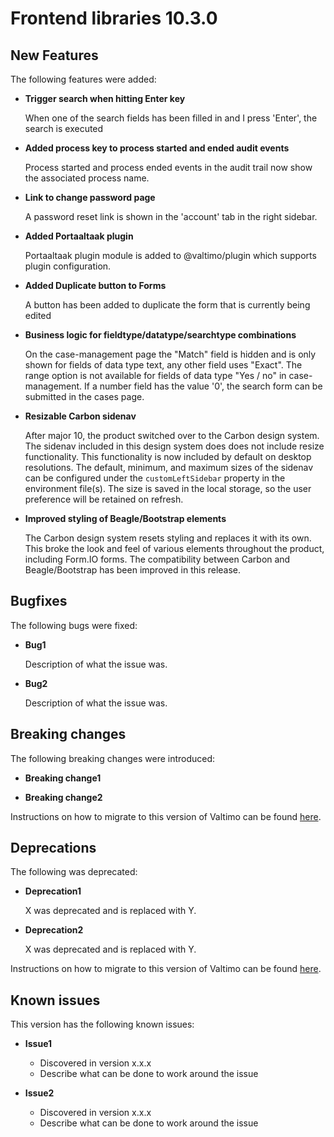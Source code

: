 # Frontend libraries 10.3.0

## New Features

The following features were added:

* **Trigger search when hitting Enter key**

  When one of the search fields has been filled in and I press 'Enter', the search is executed

* **Added process key to process started and ended audit events**

  Process started and process ended events in the audit trail now show the associated process name.

* **Link to change password page**

  A password reset link is shown in the 'account' tab in the right sidebar.

* **Added Portaaltaak plugin**

  Portaaltaak plugin module is added to @valtimo/plugin which supports plugin configuration.

* **Added Duplicate button to Forms**

  A button has been added to duplicate the form that is currently being edited

* **Business logic for fieldtype/datatype/searchtype combinations**

  On the case-management page the "Match" field is hidden and is only shown for fields of data type text, any other field uses "Exact". 
  The range option is not available for fields of data type "Yes / no" in case-management.
  If a number field has the value '0', the search form can be submitted in the cases page.

* **Resizable Carbon sidenav**

  After major 10, the product switched over to the Carbon design system. The sidenav included in this design system does
  does not include resize functionality. This functionality is now included by default on desktop resolutions. The
  default, minimum, and maximum sizes of the sidenav can be configured under the `customLeftSidebar` property in the
  environment file(s). The size is saved in the local storage, so the user preference will be retained on refresh.

* **Improved styling of Beagle/Bootstrap elements**

  The Carbon design system resets styling and replaces it with its own. This broke the look and feel of various elements
  throughout the product, including Form.IO forms. The compatibility between Carbon and Beagle/Bootstrap has been
  improved in this release.

## Bugfixes

The following bugs were fixed:

* **Bug1**

  Description of what the issue was.

* **Bug2**

  Description of what the issue was.

## Breaking changes

The following breaking changes were introduced:

* **Breaking change1**

* **Breaking change2**

Instructions on how to migrate to this version of Valtimo can be found [here](migration.md).

## Deprecations

The following was deprecated:

* **Deprecation1**

  X was deprecated and is replaced with Y.
* **Deprecation2**

  X was deprecated and is replaced with Y.

Instructions on how to migrate to this version of Valtimo can be found [here](migration.md).

## Known issues

This version has the following known issues:

* **Issue1**
    * Discovered in version x.x.x
    * Describe what can be done to work around the issue

* **Issue2**
    * Discovered in version x.x.x
    * Describe what can be done to work around the issue
